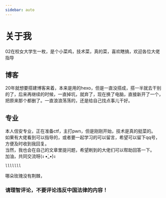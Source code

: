 ```yaml
---
sidebar: auto
---
```

 # 关于我

 02在校女大学生一枚，是个小菜鸡，技术菜，真的菜，喜欢瞎搞，欢迎各位大佬指导

  ## 博客
  20年就想要搭建博客来着，本来是用的hexo，但是一直没搭成，搭一半就去干别的了，后来再继续的时候，一直掉坑，就弃了，现在换了电脑，直接新开了一个，把原来那个都删了。一直浪浪荡荡的，还是给自己找点事儿干好。

  ## 专业
  本人信安专业，正在准备ctf，主打pwn，但是刚刚开始，技术是真的挺菜的。   
  如果有大佬看到可以指导的，或者要一起学习的可以留言，希望可以留下qq号，方便及时收到我回复。  
  当然，我也会在自己的文章里提问题，希望刷到的大佬们可以帮助回答一下。  
  加油，共同交流呀(ง •̀_•́)ง

    lllllll


  哪朵玫瑰没有荆棘，

  ### 请理智评论，不要评论违反中国法律的内容！